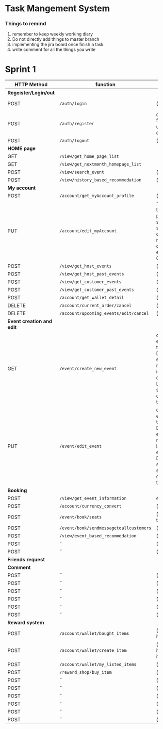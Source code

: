 # Task Mangement System

### Things to remind
1. remember to keep weekly working diary
2. Do not directly add things to master branch
3. implementing the jira board once finish a task
4. write comment for all the things you write



# Sprint 1
| HTTP Method      |  function            | Parameters       | Return Type         |
|------------------|----------------------|------------------|---------------------|
| **Regeister/Login/out**||||
| POST        | `/auth/login`     |(email, password)|{ u_id, token, role}|
| POST        | `/auth/register`  | dict (email, password,</br>first_name,last_name,<br>username, card number,<br>expiry date, CVV) |{ u_id, token, role}||
| POST         | `/auth/logout`   | (u_id, token)| { is_success }||
| **HOME page**||||
|GET|`/view/get_home_page_list`||{event_list}|
|GET|`/view/get_nextmonth_homepage_list`||list(event)|
|POST|`/view/search_event`|(dict(tag),keyword|list(event)|
|POST|`/view/history_based_recommedation`|(u_id, token)|list(event)}|
| **My account**||||
|POST|`/account/get_myAccount_profile`|(u_id, token)|{profile_self_dict}||
|PUT|`/account/edit_myAccount`|"dict (u_id, </br>token,</br> password,name_first,</br>street address,</br>state,</br>country,</br>name_last,</br>card number,</br>expiry date,</br>CVV)"|{ is_success }|same as register|
|POST|`/view/get_host_events`|(u_id, token)|list(event)|
|POST|`/view/get_host_past_events`|(u_id, token)|list(event)|
|POST|`/view/get_customer_events`|(u_id, token)|list(event)|
|POST|`/view/get_customer_past_events`|(u_id, token)|list(event)|
|POST|`/account/get_wallet_detail`|(u_id, token)||
|DELETE|`/account/current_order/cancel`|(u_id, token)|{is_success}|
|DELETE|`/account/upcoming_events/edit/cancel`|(u_id, token)|{is_success}|
| **Event creation and edit**||||
|GET|`/event/create_new_event`|dict (u_id, token,</br>eventName,</br>ticketPrice,</br>Date of Event,</br>email,</br>num of seats,</br>is_18+ event,</br>event Image,</br>Description,</br>street address,</br>country,</br>tag_list)|{is_success, event_id}|
|PUT|`/event/edit_event`|dict (u_id, token,</br>eventName,</br>ticketPrice,</br>Date of Event,</br>email,</br>num of seats,</br>is_18+ event,</br>event Image,</br>Description,</br>street address,</br>state,</br>country,</br>tag_list)|{is_success}|
| **Booking**||||
|POST|`/view/get_event_information`|eventID|list(event_info)|
|POST|`/account/currency_convert`|(u_id, token)|********|
|POST|`/event/book/seats`|(u_id, token,list(seats),event_id,points)|{is_success}|
|POST|`/event/book/sendmessagetoallcustomers`|(u_id, token)|{is_success}|
|POST|`/view/event_based_recommedation`|(event_id,u_id, token)|list(event)|
|POST|``|(u_id, token)||
|POST|``|(u_id, token)||
| **Friends request**||||
| **Comment**||||
|POST|``|(u_id, token)||
|POST|``|(u_id, token)||
|POST|``|(u_id, token)||
|POST|``|(u_id, token)||
|POST|``|(u_id, token)||
|POST|``|(u_id, token)||
| **Reward system**||||
|POST|`/account/wallet/bought_items`|(u_id, token</br>item_id)||
|POST|`/account/wallet/create_item`|(u_id, token, item_img</br>item_name, item_price</br>item_num)|{is_success}|
|POST|`/account/wallet/my_listed_items`|(u_id, token)|list(item)|
|POST|`/reward_shop/buy_item`|(u_id, token)|{is_success}|
|POST|``|(u_id, token)||
|POST|``|(u_id, token)||
|POST|``|(u_id, token)||
|POST|``|(u_id, token)||
|POST|``|(u_id, token)||
|POST|``|(u_id, token)||


